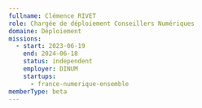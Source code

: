 ```yaml
---
fullname: Clémence RIVET
role: Chargée de déploiement Conseillers Numériques
domaine: Déploiement
missions:
  - start: 2023-06-19
    end: 2024-06-18
    status: independent
    employer: DINUM
    startups:
      - france-numerique-ensemble
memberType: beta
---
```

